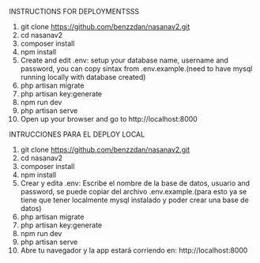 INSTRUCTIONS FOR DEPLOYMENTSSS

1. git clone https://github.com/benzzdan/nasanav2.git
2. cd nasanav2
3. composer install
4. npm install
5. Create and edit .env: 
    setup your database name, username and password, you can copy sintax from .env.example.(need to have mysql running locally with database created)
6. php artisan migrate
7. php artisan key:generate
8. npm run dev
9. php artisan serve
10. Open up your browser and go to http://localhost:8000


INTRUCCIONES PARA EL DEPLOY LOCAL

1. git clone https://github.com/benzzdan/nasanav2.git
2. cd nasanav2
3. composer install
4. npm install
5. Crear y edita .env: 
    Escribe el nombre de la base de datos, usuario and password, se puede copiar del archivo .env.example.(para esto ya se tiene que tener localmente mysql instalado y poder crear una base de datos)
6. php artisan migrate
7. php artisan key:generate
8. npm run dev
9. php artisan serve
10. Abre tu navegador y la app estará corriendo en: http://localhost:8000
